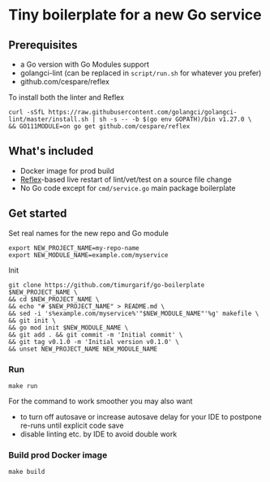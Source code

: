 # Tiny boilerplate for a new Go service
## Prerequisites
- a Go version with Go Modules support
- golangci-lint (can be replaced in `script/run.sh` for whatever you prefer)
- github.com/cespare/reflex

To install both the linter and Reflex
```
curl -sSfL https://raw.githubusercontent.com/golangci/golangci-lint/master/install.sh | sh -s -- -b $(go env GOPATH)/bin v1.27.0 \
&& GO111MODULE=on go get github.com/cespare/reflex
```

## What's included
- Docker image for prod build
- [Reflex](https://github.com/cespare/reflex)-based live restart of lint/vet/test on a source file change
- No Go code except for `cmd/service.go` main package boilerplate

## Get started
Set real names for the new repo and Go module
```
export NEW_PROJECT_NAME=my-repo-name 
export NEW_MODULE_NAME=example.com/myservice
```

Init
```
git clone https://github.com/timurgarif/go-boilerplate $NEW_PROJECT_NAME \
&& cd $NEW_PROJECT_NAME \
&& echo "# $NEW_PROJECT_NAME" > README.md \
&& sed -i 's%example.com/myservice%'"$NEW_MODULE_NAME"'%g' makefile \
&& git init \
&& go mod init $NEW_MODULE_NAME \
&& git add . && git commit -m 'Initial commit' \
&& git tag v0.1.0 -m 'Initial version v0.1.0' \
&& unset NEW_PROJECT_NAME NEW_MODULE_NAME
```

### Run
```
make run
```
For the command to work smoother you may also want 
- to turn off autosave or increase autosave delay for your IDE to postpone re-runs until explicit code save
- disable linting etc. by IDE to avoid double work

### Build prod Docker image
```
make build
```